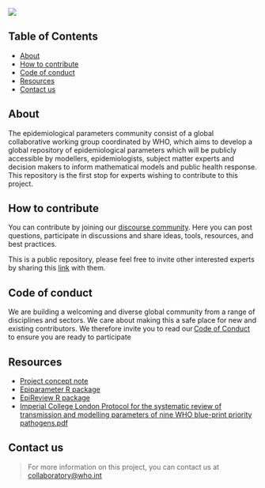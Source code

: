 ![](docs/pages/images/logo.PNG)

## Table of Contents
* [About](#about)
* [How to contribute](#how-to-contribute)
* [Code of conduct](#code-of-conduct)
* [Resources](#resources)
* [Contact us](#contact-us)

## About
The epidemiological parameters community consist of a global collaborative working group coordinated by WHO, which aims to develop a global repository of epidemiological parameters which will be publicly accessible by modellers, epidemiologists, subject matter experts and decision makers to inform mathematical models and public health response. This repository is the first stop for experts wishing to contribute to this project.

## How to contribute
You can contribute by joining our [discourse community](https://collab-forum.who.int/). Here you can post questions, participate in discussions and share ideas, tools, resources, and best practices.  

This is a public repository, please feel free to invite other interested experts by sharing this [link](https://github.com/WorldHealthOrganization/collaboratory-epiparameter-community) with them.   

## Code of conduct
We are building a welcoming and diverse global community from a range of disciplines and sectors. We care about making this a safe place for new and existing contributors. We therefore invite you to read our [Code of Conduct](https://github.com/WorldHealthOrganization/collaboratory-epiparameter-community/blob/main/CODE_OF_CONDUCT.md) to ensure you are ready to participate 

## Resources
* [Project concept note](https://github.com/WorldHealthOrganization/collaboratory-epiparameter-community/raw/main/materials/background/WHO_Global_Epi_Parameter_Concept_Note.pdf)
* [Epiparameter R package](https://github.com/epiverse-trace/epiparameter)
* [EpiReview R package](https://github.com/mrc-ide/epireview)
* [Imperial College London Protocol for the systematic review of transmission and modelling parameters of nine WHO blue-print priority pathogens.pdf](https://github.com/WorldHealthOrganization/collaboratory-epiparameter-community/raw/main/materials/background/Imperial_College_London_Protocol_for_the_systematic_review_of_transmission_and_modelling_parameters_of_nine_WHO_blue_print_priority_pathogens.pdf)


## Contact us 
> For more information on this project, you can contact us at collaboratory@who.int




